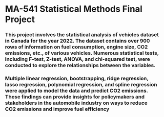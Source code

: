 # MA-541 Statistical Methods Final Project
### This project involves the statistical analysis of vehicles dataset in Canada for the year 2022. The  dataset contains over 900 rows of information on fuel consumption, engine size, CO2 emissions, etc., of various vehicles. Numerous statistical tests, including F-test, Z-test, ANOVA, and chi-squared test, were conducted to explore the relationships between the variables. 
### Multiple linear regression, bootstrapping, ridge regression, lasso regression, polynomial regression, and spline regression were applied to model the data and predict CO2 emissions. These findings can provide insights for policymakers and stakeholders in the automobile industry on ways to reduce CO2 emissions and improve fuel efficiency
